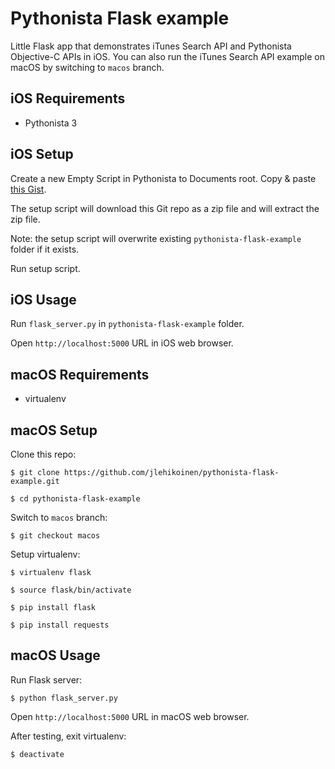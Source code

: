 # Pythonista Flask example

Little Flask app that demonstrates iTunes Search API and Pythonista Objective-C APIs in iOS. You can also run the iTunes Search API example on macOS by switching to `macos` branch.

## iOS Requirements

* Pythonista 3

## iOS Setup

Create a new Empty Script in Pythonista to Documents root. Copy & paste [this Gist](https://gist.github.com/jlehikoinen/ebbb77b366d908243ad6).

The setup script will download this Git repo as a zip file and will extract the zip file.

Note: the setup script will overwrite existing `pythonista-flask-example` folder if it exists.

Run setup script.

## iOS Usage

Run `flask_server.py` in `pythonista-flask-example` folder.

Open `http://localhost:5000` URL in iOS web browser.

## macOS Requirements

* virtualenv

## macOS Setup

Clone this repo:

`$ git clone https://github.com/jlehikoinen/pythonista-flask-example.git`

`$ cd pythonista-flask-example`

Switch to `macos` branch:

`$ git checkout macos`

Setup virtualenv:

`$ virtualenv flask`

`$ source flask/bin/activate`

`$ pip install flask`

`$ pip install requests`

## macOS Usage

Run Flask server:

`$ python flask_server.py`

Open `http://localhost:5000` URL in macOS web browser.

After testing, exit virtualenv:

`$ deactivate`
